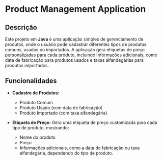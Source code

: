 # Product Management Application

## Descrição

Este projeto em **Java** é uma aplicação simples de gerenciamento de produtos, onde o usuário pode cadastrar diferentes tipos de produtos: comuns, usados ou importados. A aplicação gera etiquetas de preço personalizadas para cada produto, incluindo informações adicionais, como data de fabricação para produtos usados e taxas alfandegárias para produtos importados.

## Funcionalidades

- **Cadastro de Produtos:**
    - Produto Comum
    - Produto Usado (com data de fabricação)
    - Produto Importado (com taxa alfandegária)

- **Etiqueta de Preço:**
  Gera uma etiqueta de preço customizada para cada tipo de produto, mostrando:
    - Nome do produto
    - Preço
    - Informações adicionais, como a data de fabricação ou taxa alfandegária, dependendo do tipo de produto.
